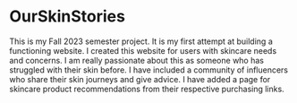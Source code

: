 # OurSkinStories
This is my Fall 2023 semester project. It is my first attempt at building a functioning website.
I created this website for users with skincare needs and concerns. I am really passionate about this as someone who has struggled with their skin before.
I have included a community of influencers who share their skin journeys and give advice.
I have added a page for skincare product recommendations from their respective purchasing links.
